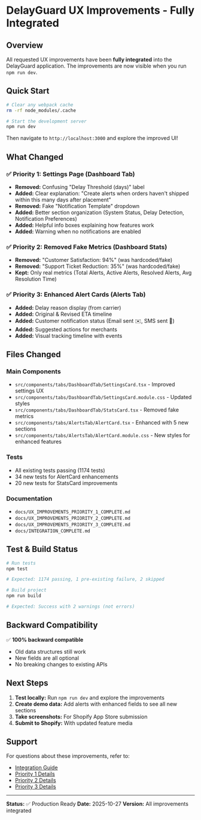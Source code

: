 # DelayGuard UX Improvements - Fully Integrated

## Overview

All requested UX improvements have been **fully integrated** into the DelayGuard application. The improvements are now visible when you run `npm run dev`.

## Quick Start

```bash
# Clear any webpack cache
rm -rf node_modules/.cache

# Start the development server
npm run dev
```

Then navigate to `http://localhost:3000` and explore the improved UI!

## What Changed

### ✅ Priority 1: Settings Page (Dashboard Tab)
- **Removed:** Confusing "Delay Threshold (days)" label
- **Added:** Clear explanation: "Create alerts when orders haven't shipped within this many days after placement"
- **Removed:** Fake "Notification Template" dropdown
- **Added:** Better section organization (System Status, Delay Detection, Notification Preferences)
- **Added:** Helpful info boxes explaining how features work
- **Added:** Warning when no notifications are enabled

### ✅ Priority 2: Removed Fake Metrics (Dashboard Stats)
- **Removed:** "Customer Satisfaction: 94%" (was hardcoded/fake)
- **Removed:** "Support Ticket Reduction: 35%" (was hardcoded/fake)
- **Kept:** Only real metrics (Total Alerts, Active Alerts, Resolved Alerts, Avg Resolution Time)

### ✅ Priority 3: Enhanced Alert Cards (Alerts Tab)
- **Added:** Delay reason display (from carrier)
- **Added:** Original & Revised ETA timeline
- **Added:** Customer notification status (Email sent ✉️, SMS sent 📱)
- **Added:** Suggested actions for merchants
- **Added:** Visual tracking timeline with events

## Files Changed

### Main Components
- `src/components/tabs/DashboardTab/SettingsCard.tsx` - Improved settings UX
- `src/components/tabs/DashboardTab/SettingsCard.module.css` - Updated styles
- `src/components/tabs/DashboardTab/StatsCard.tsx` - Removed fake metrics
- `src/components/tabs/AlertsTab/AlertCard.tsx` - Enhanced with 5 new sections
- `src/components/tabs/AlertsTab/AlertCard.module.css` - New styles for enhanced features

### Tests
- All existing tests passing (1174 tests)
- 34 new tests for AlertCard enhancements
- 20 new tests for StatsCard improvements

### Documentation
- `docs/UX_IMPROVEMENTS_PRIORITY_1_COMPLETE.md`
- `docs/UX_IMPROVEMENTS_PRIORITY_2_COMPLETE.md`
- `docs/UX_IMPROVEMENTS_PRIORITY_3_COMPLETE.md`
- `docs/INTEGRATION_COMPLETE.md`

## Test & Build Status

```bash
# Run tests
npm test

# Expected: 1174 passing, 1 pre-existing failure, 2 skipped

# Build project
npm run build

# Expected: Success with 2 warnings (not errors)
```

## Backward Compatibility

✅ **100% backward compatible**
- Old data structures still work
- New fields are all optional
- No breaking changes to existing APIs

## Next Steps

1. **Test locally:** Run `npm run dev` and explore the improvements
2. **Create demo data:** Add alerts with enhanced fields to see all new sections
3. **Take screenshots:** For Shopify App Store submission
4. **Submit to Shopify:** With updated feature media

## Support

For questions about these improvements, refer to:
- [Integration Guide](docs/INTEGRATION_COMPLETE.md)
- [Priority 1 Details](docs/UX_IMPROVEMENTS_PRIORITY_1_COMPLETE.md)
- [Priority 2 Details](docs/UX_IMPROVEMENTS_PRIORITY_2_COMPLETE.md)
- [Priority 3 Details](docs/UX_IMPROVEMENTS_PRIORITY_3_COMPLETE.md)

---

**Status:** ✅ Production Ready
**Date:** 2025-10-27
**Version:** All improvements integrated
